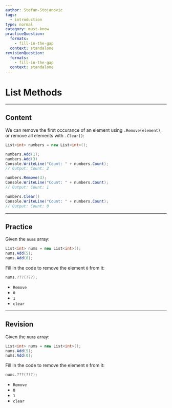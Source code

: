 ```yaml
---
author: Stefan-Stojanovic
tags:
  - introduction
type: normal
category: must-know
practiceQuestion:
  formats:
    - fill-in-the-gap
  context: standalone
revisionQuestion:
  formats:
    - fill-in-the-gap
  context: standalone
---
```


# List Methods

---

## Content

We can remove the first occurance of an element using `.Remove(element)`, or remove all elements with `.Clear()`:

```csharp
List<int> numbers = new List<int>();

numbers.Add(1);
numbers.Add(3)
Console.WriteLine("Count: " + numbers.Count);
// Output: Count: 2

numbers.Remove(3);
Console.WriteLine("Count: " + numbers.Count);
// Output: Count: 1

numbers.Clear()
Console.WriteLine("Count: " + numbers.Count);
// Output: Count: 0
```



---

## Practice

Given the `nums` array:

```csharp
List<int> nums = new List<int>();
nums.Add(5); 
nums.Add(0);
```

Fill in the code to remove the element `0` from it:
```csharp
nums.???(???);
```

- `Remove`
- `0`
- `1`
- `clear`

---

## Revision
Given the `nums` array:

```csharp
List<int> nums = new List<int>();
nums.Add(5); 
nums.Add(0);
```

Fill in the code to remove the element `0` from it:
```csharp
nums.???(???);
```

- `Remove`
- `0`
- `1`
- `clear`